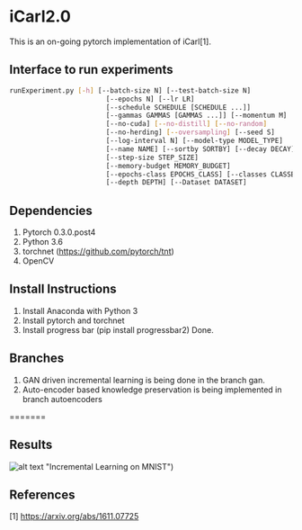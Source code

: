 # iCarl2.0
This is an on-going pytorch implementation of iCarl[1].

## Interface to run experiments

``` bash
runExperiment.py [-h] [--batch-size N] [--test-batch-size N]
                        [--epochs N] [--lr LR]
                        [--schedule SCHEDULE [SCHEDULE ...]]
                        [--gammas GAMMAS [GAMMAS ...]] [--momentum M]
                        [--no-cuda] [--no-distill] [--no-random]
                        [--no-herding] [--oversampling] [--seed S]
                        [--log-interval N] [--model-type MODEL_TYPE]
                        [--name NAME] [--sortby SORTBY] [--decay DECAY]
                        [--step-size STEP_SIZE]
                        [--memory-budget MEMORY_BUDGET]
                        [--epochs-class EPOCHS_CLASS] [--classes CLASSES]
                        [--depth DEPTH] [--Dataset DATASET]
```
## Dependencies 

1. Pytorch 0.3.0.post4
2. Python 3.6 
3. torchnet (https://github.com/pytorch/tnt) 
4. OpenCV 

## Install Instructions 
1. Install Anaconda with Python 3
2. Install pytorch and torchnet 
3. Install progress bar (pip install progressbar2)
Done. 

## Branches
1. GAN driven incremental learning is being done in the branch gan.
2. Auto-encoder based knowledge preservation is being implemented in branch autoencoders

=======
## Results 
![alt text](https://github.com/Khurramjaved96/incremental-learning/blob/autoencoders/images/2step.png) "Incremental Learning on MNIST")


## References
[1] https://arxiv.org/abs/1611.07725
